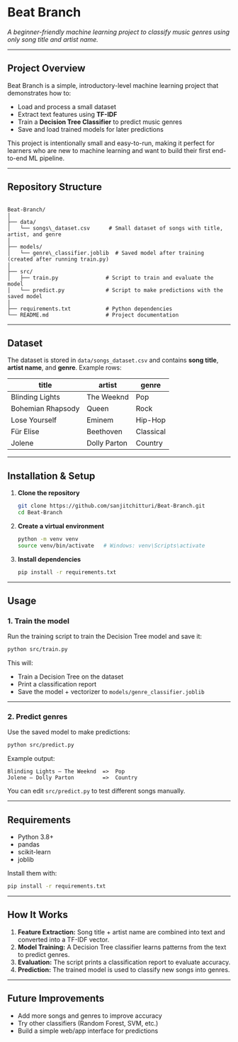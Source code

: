 # Beat Branch

*A beginner-friendly machine learning project to classify music genres using only song title and artist name.*  

---

## Project Overview
Beat Branch is a simple, introductory-level machine learning project that demonstrates how to:  
- Load and process a small dataset  
- Extract text features using **TF-IDF**  
- Train a **Decision Tree Classifier** to predict music genres  
- Save and load trained models for later predictions  

This project is intentionally small and easy-to-run, making it perfect for learners who are new to machine learning and want to build their first end-to-end ML pipeline.  

---

## Repository Structure

```

Beat-Branch/
│
├── data/
│   └── songs\_dataset.csv      # Small dataset of songs with title, artist, and genre
│
├── models/
│   └── genre\_classifier.joblib  # Saved model after training (created after running train.py)
│
├── src/
│   ├── train.py               # Script to train and evaluate the model
│   └── predict.py             # Script to make predictions with the saved model
│
├── requirements.txt           # Python dependencies
└── README.md                  # Project documentation

````

---

## Dataset
The dataset is stored in `data/songs_dataset.csv` and contains **song title**, **artist name**, and **genre**. Example rows:  

| title              | artist          | genre     |
|--------------------|-----------------|-----------|
| Blinding Lights    | The Weeknd      | Pop       |
| Bohemian Rhapsody  | Queen           | Rock      |
| Lose Yourself      | Eminem          | Hip-Hop   |
| Für Elise          | Beethoven       | Classical |
| Jolene             | Dolly Parton    | Country   |

---

## Installation & Setup

1. **Clone the repository**  
   ```bash
   git clone https://github.com/sanjitchitturi/Beat-Branch.git
   cd Beat-Branch

2. **Create a virtual environment**

   ```bash
   python -m venv venv
   source venv/bin/activate   # Windows: venv\Scripts\activate
   ```

3. **Install dependencies**

   ```bash
   pip install -r requirements.txt
   ```
---

## Usage

### 1. Train the model

Run the training script to train the Decision Tree model and save it:

```bash
python src/train.py
```

This will:

* Train a Decision Tree on the dataset
* Print a classification report
* Save the model + vectorizer to `models/genre_classifier.joblib`

---

### 2. Predict genres

Use the saved model to make predictions:

```bash
python src/predict.py
```

Example output:

```
Blinding Lights — The Weeknd  =>  Pop
Jolene — Dolly Parton         =>  Country
```

You can edit `src/predict.py` to test different songs manually.

---

## Requirements

* Python 3.8+
* pandas
* scikit-learn
* joblib

Install them with:

```bash
pip install -r requirements.txt
```

---

## How It Works

1. **Feature Extraction:** Song title + artist name are combined into text and converted into a TF-IDF vector.
2. **Model Training:** A Decision Tree classifier learns patterns from the text to predict genres.
3. **Evaluation:** The script prints a classification report to evaluate accuracy.
4. **Prediction:** The trained model is used to classify new songs into genres.

---

## Future Improvements

* Add more songs and genres to improve accuracy
* Try other classifiers (Random Forest, SVM, etc.)
* Build a simple web/app interface for predictions
